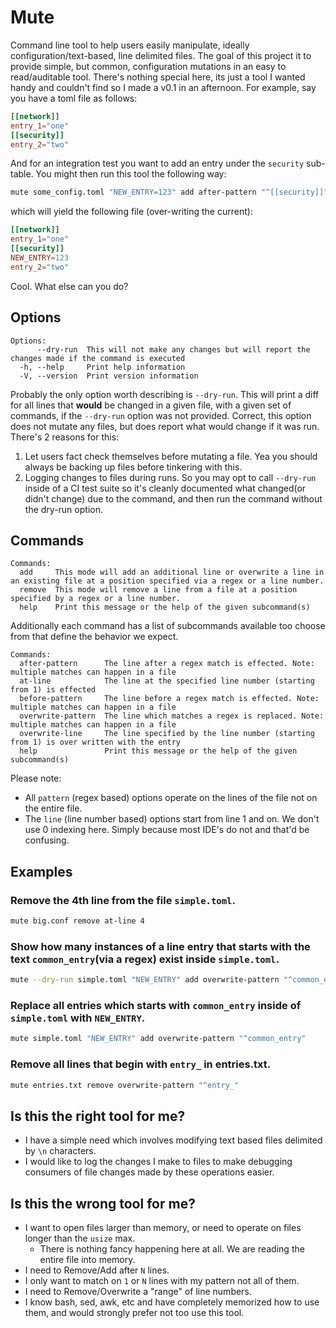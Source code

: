 # Mute
Command line tool to help users easily manipulate, ideally configuration/text-based, line delimited files. The goal of this project it to provide simple, but common, configuration mutations in an easy to read/auditable tool. There's nothing special here, its just a tool I wanted handy and couldn't find so I made a v0.1 in an afternoon. For example, say you have a toml file as follows:
```toml
[[network]]
entry_1="one"
[[security]]
entry_2="two"
```
And for an integration test you want to add an entry under the `security` sub-table. You might then run this tool the following way:
```bash
mute some_config.toml "NEW_ENTRY=123" add after-pattern "^[[security]]"
```
which will yield the following file (over-writing the current):
```toml
[[network]]
entry_1="one"
[[security]]
NEW_ENTRY=123
entry_2="two"
```
Cool. What else can you do?

## Options
```
Options:
      --dry-run  This will not make any changes but will report the changes made if the command is executed
  -h, --help     Print help information
  -V, --version  Print version information
```
Probably the only option worth describing is `--dry-run`. This will print a diff for all lines that **would** be changed in a given file, with a given set of commands, if the `--dry-run` option was not provided. Correct, this option does not mutate any files, but does report what would change if it was run. There's 2 reasons for this:
  1. Let users fact check themselves before mutating a file. Yea you should always be backing up files before tinkering with this.
  2. Logging changes to files during runs. So you may opt to call `--dry-run` inside of a CI test suite so it's cleanly documented what changed(or didn't change) due to the command, and then run the command without the dry-run option.

## Commands
```
Commands:
  add     This mode will add an additional line or overwrite a line in an existing file at a position specified via a regex or a line number.
  remove  This mode will remove a line from a file at a position specified by a regex or a line number.
  help    Print this message or the help of the given subcommand(s)
```

Additionally each command has a list of subcommands available too choose from that define the behavior we expect.

```
Commands:
  after-pattern      The line after a regex match is effected. Note: multiple matches can happen in a file
  at-line            The line at the specified line number (starting from 1) is effected
  before-pattern     The line before a regex match is effected. Note: multiple matches can happen in a file
  overwrite-pattern  The line which matches a regex is replaced. Note: multiple matches can happen in a file
  overwrite-line     The line specified by the line number (starting from 1) is over written with the entry
  help               Print this message or the help of the given subcommand(s)
```
Please note:
 - All `pattern` (regex based) options operate on the lines of the file not on the entire file. 
 - The `line` (line number based) options start from line 1 and on. We don't use 0 indexing here. Simply because most IDE's do not and that'd be confusing.

## Examples

### Remove the 4th line from the file `simple.toml`.
```bash
mute big.conf remove at-line 4
```

### Show how many instances of a line entry that starts with the text `common_entry`(via a regex) exist inside `simple.toml`.
```bash
mute --dry-run simple.toml "NEW_ENTRY" add overwrite-pattern "^common_entry"
```

### Replace all entries which starts with `common_entry` inside of `simple.toml` with `NEW_ENTRY`.
```bash
mute simple.toml "NEW_ENTRY" add overwrite-pattern "^common_entry"
```

### Remove all lines that begin with `entry_` in entries.txt.
```bash
mute entries.txt remove overwrite-pattern "^entry_"
```

## Is this the right tool for me?
 - I have a simple need which involves modifying text based files delimited by `\n` characters.
 - I would like to log the changes I make to files to make debugging consumers of file changes made by these operations easier.

## Is this the wrong tool for me?
 - I want to open files larger than memory, or need to operate on files longer than the `usize` max.
   - There is nothing fancy happening here at all. We are reading the entire file into memory.
 - I need to Remove/Add after `N` lines.
 - I only want to match on `1` or `N` lines with my pattern not all of them.
 - I need to Remove/Overwrite a "range" of line numbers.
 - I know bash, sed, awk, etc and have completely memorized how to use them, and would strongly prefer not too use this tool.
